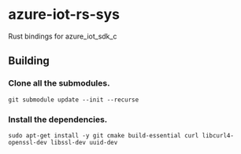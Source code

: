 # azure-iot-rs-sys
Rust bindings for azure_iot_sdk_c


## Building 
### Clone all the submodules.
```
git submodule update --init --recurse
```
### Install the dependencies.
```
sudo apt-get install -y git cmake build-essential curl libcurl4-openssl-dev libssl-dev uuid-dev
```
